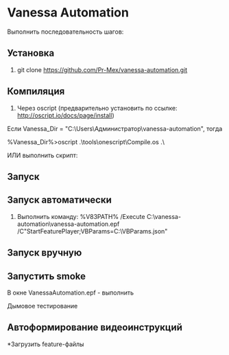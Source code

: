 # Vanessa Automation
Выполнить последовательность шагов:

## Установка
1) git clone https://github.com/Pr-Mex/vanessa-automation.git

## Компиляция
1) Через oscript (предварительно установить по ссылке: http://oscript.io/docs/page/install)

Если Vanessa_Dir = "C:\Users\Администратор\vanessa-automation",
тогда 
 
%Vanessa_Dir%>oscript .\tools\onescript\Compile.os .\

ИЛИ выполнить скрипт: 

## Запуск 
##  Запуск автоматически

1) Выполнить команду: 
%V83PATH% /Execute C:\vanessa-automation\vanessa-automation.epf /C"StartFeaturePlayer;VBParams=C:\VBParams.json"

##  Запуск вручную
## Запустить smoke
В окне VanessaAutomation.epf - выполнить

Дымовое тестирование

## Автоформирование видеоинструкций


*Загрузить feature-файлы